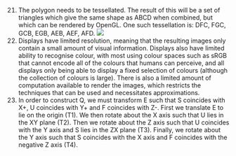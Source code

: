 21. The polygon needs to be tessellated. The result of this will be a set of triangles which give the same shape as ABCD when combined, but which can be rendered by OpenGL. One such tessellation is: DFC, FGC, GCB, EGB, AEB, AEF, AFD.
![](Pasted%20image%2020230601103318.png)
22. Displays have limited resolution, meaning that the resulting images only contain a small amount of visual information. Displays also have limited ability to recognise colour, with most using colour spaces such as sRGB that cannot encode all of the colours that humans can perceive, and all displays only being able to display a fixed selection of colours (although the collection of colours is large). There is also a limited amount of computation available to render the images, which restricts the techniques that can be used and necessitates approximations.
23. In order to construct Q, we must transform E such that S coincides with X+, U coincides with Y+ and F coincides with Z-. First we translate E to lie on the origin (T1). We then rotate about the X axis such that U lies in the XY plane (T2). Then we rotate about the Z axis such that U coincides with the Y axis and S lies in the ZX plane (T3). Finally, we rotate about the Y axis such that S coincides with the X axis and F coincides with the negative Z axis (T4).